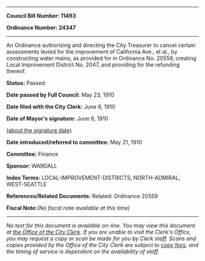 

********

**Council Bill Number: 11493**
   
**Ordinance Number: 24347**
********

 An Ordinance authorizing and directing the City Treasurer to cancel certain assessments levied for the improvement of California Ave., et al., by constructing water mains, as provided for in Ordinance No. 20559, creating Local Improvement District No. 2047, and providing for the refunding thereof.

**Status:** Passed
   
**Date passed by Full Council:** May 23, 1910
   
**Date filed with the City Clerk:** June 6, 1910
   
**Date of Mayor's signature:** June 6, 1910
   
[(about the signature date)](/~public/approvaldate.htm)
   
   
   
**Date introduced/referred to committee:** May 21, 1910
   
**Committee:** Finance
   
**Sponsor:** WARDALL
   
   
**Index Terms:** LOCAL-IMPROVEMENT-DISTRICTS, NORTH-ADMIRAL, WEST-SEATTLE

**References/Related Documents:** Related: Ordinance 20559

**Fiscal Note:**_(No fiscal note available at this time)_
********

_No text for this document is available on-line. You may view this document at [the Office of the City Clerk](http://www.seattle.gov/leg/clerk/contactUs.htm). If you are unable to visit the Clerk's Office, you may request a copy or scan be made for you by Clerk staff. Scans and copies provided by the Office of the City Clerk are subject to [copy fees](http://clerk.seattle.gov/~public/clerkfees.htm), and the timing of service is dependent on the availability of staff._

